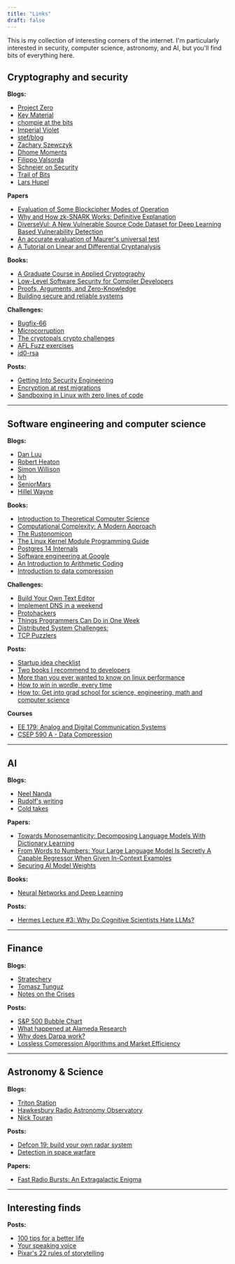 ```yaml
---
title: "Links"
draft: false
---
```


This is my collection of interesting corners of the internet. I'm particularly interested in security, computer science, astronomy, and AI, but you'll find bits of everything here.

## Cryptography and security

**Blogs:**
  - [Project Zero](https://googleprojectzero.blogspot.com)
  - [Key Material](https://keymaterial.net/)
  - [chompie at the bits](https://chomp.ie/Home)
  - [Imperial Violet](https://www.imperialviolet.org)
  - [stef/blog](https://ctrlc.hu/~stef/blog/)
  - [Zachary Szewczyk](https://zacs.site/index.html)
  - [Dhome Moments](https://soatok.blog/)
  - [Filippo Valsorda](https://filippo.io/)
  - [Schneier on Security](https://www.schneier.com/)
  - [Trail of Bits](https://blog.trailofbits.com/)
  - [Lars Hupel](https://lars.hupel.info/)

**Papers**
  - [Evaluation of Some Blockcipher Modes of Operation](https://web.cs.ucdavis.edu/~rogaway/papers/modes.pdf)
  - [Why and How zk-SNARK Works: Definitive Explanation](https://arxiv.org/pdf/1906.07221)
  - [DiverseVul: A New Vulnerable Source Code Dataset for Deep Learning Based Vulnerability Detection](https://surrealyz.github.io/files/pubs/raid23-diversevul.pdf)
  - [An accurate evaluation of Maurer's universal test](http://www.crypto-uni.lu/jscoron/publications/universal.pdf)
  - [A Tutorial on Linear and Differential Cryptanalysis](http://www.cs.bc.edu/~straubin/crypto2017/heys.pdf)

**Books:**
  - [A Graduate Course in Applied Cryptography](https://toc.cryptobook.us/book.pdf)
  - [Low-Level Software Security for Compiler Developers](https://llsoftsec.github.io/llsoftsecbook/)
  - [Proofs, Arguments, and Zero-Knowledge](https://people.cs.georgetown.edu/jthaler/ProofsArgsAndZK.pdf)
  - [Building secure and reliable systems](https://google.github.io/building-secure-and-reliable-systems/raw/toc.html)

**Challenges:**
  - [Bugfix-66](https://bugfix-66.com/)
  - [Microcorruption](https://microcorruption.com/)
  - [The cryptopals crypto challenges](https://cryptopals.com/)
  - [AFL Fuzz exercises](https://github.com/mykter/afl-training)
  - [id0-rsa](https://id0-rsa.pub/)

**Posts:**
  - [Getting Into Security Engineering](https://noncombatant.org/2016/06/20/get-into-security-engineering/)
  - [Encryption at rest migrations](https://cendyne.dev/topics/encryption-at-rest-migrations.html)
  - [Sandboxing in Linux with zero lines of code](https://blog.cloudflare.com/sandboxing-in-linux-with-zero-lines-of-code/)

---

## Software engineering and computer science

**Blogs:**
  - [Dan Luu](https://danluu.com/)
  - [Robert Heaton](https://robertheaton.com)
  - [Simon Willison](https://simonwillison.net/)
  - [lvh](https://www.lvh.io/)
  - [SeniorMars](https://seniormars.com/) 
  - [Hillel Wayne](https://www.hillelwayne.com/about/)

**Books:**
  - [Introduction to Theoretical Computer Science](https://introtcs.org/public/)
  - [Computational Complexity: A Modern Approach](https://theory.cs.princeton.edu/complexity/book.pdf)
  - [The Rustonomicon](https://doc.rust-lang.org/nomicon/)
  - [The Linux Kernel Module Programming Guide](https://sysprog21.github.io/lkmpg/)
  - [Postgres 14 Internals](https://edu.postgrespro.com/postgresql_internals-14_parts1-2_en.pdf)
  - [Software engineering at Google](https://abseil.io/resources/swe-book/html/toc.html)
  - [An Introduction to Arithmetic Coding](https://www.cs.cmu.edu/~aarti/Class/10704/Intro_Arith_coding.pdf)
  - [Introduction to data compression](http://rahilshaikh.weebly.com/uploads/1/1/6/3/11635894/data_compression.pdf)

**Challenges:**
  - [Build Your Own Text Editor](https://viewsourcecode.org/snaptoken/kilo/)
  - [Implement DNS in a weekend](https://implement-dns.wizardzines.com/)
  - [Protohackers](https://protohackers.com/)
  - [Things Programmers Can Do in One Week](https://build-your-own.org/blog/20231108_1week)
  - [Distributed System Challenges:](https://fly.io/dist-sys/)
  - [TCP Puzzlers](https://www.tritondatacenter.com/blog/tcp-puzzlers)

**Posts:**
  - [Startup idea checklist](https://www.defmacro.org/2019/03/26/startup-checklist.html)
  - [Two books I recommend to developers](https://notes.eatonphil.com/books-developers-should-read.html)
  - [More than you ever wanted to know on linux performance](https://www.brendangregg.com/linuxperf.html)
  - [How to win in wordle, every time](https://github.com/norvig/pytudes/blob/main/ipynb/Wordle.ipynb)
  - [How to: Get into grad school for science, engineering, math and computer science](https://matt.might.net/articles/how-to-apply-and-get-in-to-graduate-school-in-science-mathematics-engineering-or-computer-science/)

**Courses**
  - [EE 179: Analog and Digital Communication Systems](https://web.stanford.edu/class/ee179/index.html)
  - [CSEP 590 A - Data Compression](https://courses.cs.washington.edu/courses/csep590a/07au/)

---

## AI

**Blogs:**
  - [Neel Nanda](https://www.neelnanda.io/)
  - [Rudolf's writing](https://rudolf.website/)
  - [Cold takes](https://www.cold-takes.com)

**Papers:**
  - [Towards Monosemanticity: Decomposing Language Models With Dictionary Learning](https://transformer-circuits.pub/2023/monosemantic-features/index.html)
  - [From Words to Numbers: Your Large Language Model Is Secretly A Capable Regressor When Given In-Context Examples](https://arxiv.org/pdf/2404.07544)
  - [Securing AI Model Weights](https://www.rand.org/pubs/research_reports/RRA2849-1.html)

**Books:**
  - [Neural Networks and Deep Learning](http://neuralnetworksanddeeplearning.com/)

**Posts:**
  - [Hermes Lecture #3: Why Do Cognitive Scientists Hate LLMs?](https://minihf.com/posts/2023-10-16-hermes-lecture-3-why-do-cognitive-scientists-hate-llms/)

---

## Finance

**Blogs:**
  - [Stratechery](https://stratechery.com)
  - [Tomasz Tunguz](https://tomtunguz.com/)
  - [Notes on the Crises](https://www.crisesnotes.com/)

**Posts:**
  - [S&P 500 Bubble Chart](https://www.chartfleau.com/spy)
  - [What happened at Alameda Research](https://milkyeggs.com/crypto/what-happened-at-alameda-research/)
  - [Why does Darpa work?](https://blog.benjaminreinhardt.com/wddw)
  - [Lossless Compression Algorithms and Market Efficiency](http://www.turingfinance.com/lossless-compression-algorithms-and-market-efficiency/)

---

## Astronomy & Science

**Blogs:**
  - [Triton Station](https://tritonstation.com/)
  - [Hawkesbury Radio Astronomy Observatory](https://sites.google.com/view/hawkrao/home?authuser=0)
  - [Nick Touran](https://partofthething.com/)

**Posts:**
  - [Defcon 19: build your own radar system](http://dangerousprototypes.com/blog/2011/11/14/defcon-19-build-your-own-radar-system/)
  - [Detection in space warfare](https://projectrho.com/public_html/rocket/spacewardetect.php)

**Papers:**
  - [Fast Radio Bursts: An Extragalactic Enigma](https://hosting.astro.cornell.edu/~shami/psrintro/papers/CC19.frb-review-araa.pdf)

---

## Interesting finds

**Posts:**
  - [100 tips for a better life](https://ideopunk.com/blog/tipsforabetterlife)
  - [Your speaking voice](https://toastmasterscdn.azureedge.net/medias/files/department-documents/education-documents/199-your-speaking-voice.pdf)
  - [Pixar's 22 rules of storytelling](https://www.aerogrammestudio.com/2013/03/07/pixars-22-rules-of-storytelling/)
